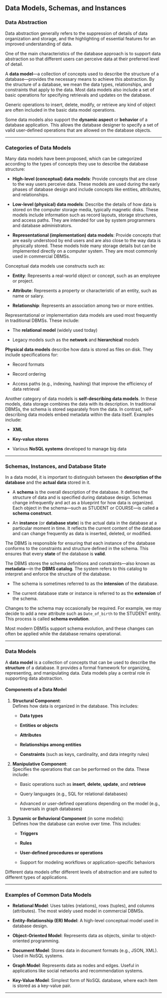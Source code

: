 

## Data Models, Schemas, and Instances


### Data Abstraction

Data abstraction generally refers to the suppression of details of data organization and storage, and the highlighting of essential features for an improved understanding of data.

One of the main characteristics of the database approach is to support data abstraction so that different users can perceive data at their preferred level of detail.

A **data model**—a collection of concepts used to describe the structure of a database—provides the necessary means to achieve this abstraction. By the structure of a database, we mean the data types, relationships, and constraints that apply to the data. Most data models also include a set of basic operations for specifying retrievals and updates on the database.

Generic operations to insert, delete, modify, or retrieve any kind of object are often included in the basic data model operations.

Some data models also support the **dynamic aspect** or **behavior** of a database application. This allows the database designer to specify a set of valid user-defined operations that are allowed on the database objects.

---

### **Categories of Data Models**

Many data models have been proposed, which can be categorized according to the types of concepts they use to describe the database structure:

- **High-level (conceptual) data models**: Provide concepts that are close to the way users perceive data. These models are used during the early phases of database design and include concepts like entities, attributes, and relationships.
    
- **Low-level (physical) data models**: Describe the details of how data is stored on the computer storage media, typically magnetic disks. These models include information such as record layouts, storage structures, and access paths. They are intended for use by system programmers and database administrators.
    
- **Representational (implementation) data models**: Provide concepts that are easily understood by end users and are also close to the way data is physically stored. These models hide many storage details but can be implemented directly on a computer system. They are most commonly used in commercial DBMSs.
    

Conceptual data models use constructs such as:

- **Entity**: Represents a real-world object or concept, such as an employee or project.
    
- **Attribute**: Represents a property or characteristic of an entity, such as name or salary.
    
- **Relationship**: Represents an association among two or more entities.
    

Representational or implementation data models are used most frequently in traditional DBMSs. These include:

- The **relational model** (widely used today)
    
- Legacy models such as the **network** and **hierarchical** models
    

**Physical data models** describe how data is stored as files on disk. They include specifications for:

- Record formats
    
- Record ordering
    
- Access paths (e.g., indexing, hashing) that improve the efficiency of data retrieval
    

Another category of data models is **self-describing data models**. In these models, data storage combines the data with its description. In traditional DBMSs, the schema is stored separately from the data. In contrast, self-describing data models embed metadata within the data itself. Examples include:

- **XML**
    
- **Key-value stores**
    
- Various **NoSQL systems** developed to manage big data
    

---

### **Schemas, Instances, and Database State**

In a data model, it is important to distinguish between the **description of the database** and the **actual data** stored in it.

- A **schema** is the overall description of the database. It defines the structure of data and is specified during database design. Schemas change infrequently and act as a blueprint for how data is organized. Each object in the schema—such as STUDENT or COURSE—is called a **schema construct**.
    
- An **instance** (or **database state**) is the actual data in the database at a particular moment in time. It reflects the current content of the database and can change frequently as data is inserted, deleted, or modified.
    

The DBMS is responsible for ensuring that each instance of the database conforms to the constraints and structure defined in the schema. This ensures that every **state** of the database is **valid**.

The DBMS stores the schema definitions and constraints—also known as **metadata**—in the **DBMS catalog**. The system refers to this catalog to interpret and enforce the structure of the database.

- The schema is sometimes referred to as the **intension** of the database.
    
- The current database state or instance is referred to as the **extension** of the schema.
    

Changes to the schema may occasionally be required. For example, we may decide to add a new attribute such as `Date_of_birth` to the STUDENT entity. This process is called **schema evolution**.

Most modern DBMSs support schema evolution, and these changes can often be applied while the database remains operational.

---



### Data Models

A **data model** is a collection of concepts that can be used to describe the **structure** of a database. It provides a formal framework for organizing, representing, and manipulating data. Data models play a central role in supporting data abstraction.

#### Components of a Data Model

1. **Structural Component**:  
    Defines how data is organized in the database. This includes:
    
    - **Data types**
        
    - **Entities or objects**
        
    - **Attributes**
        
    - **Relationships among entities**
        
    - **Constraints** (such as keys, cardinality, and data integrity rules)
        
2. **Manipulative Component**:  
    Specifies the operations that can be performed on the data. These include:
    
    - Basic operations such as **insert**, **delete**, **update**, and **retrieve**
        
    - Query languages (e.g., SQL for relational databases)
        
    - Advanced or user-defined operations depending on the model (e.g., traversals in graph databases)
        
3. **Dynamic or Behavioral Component** (in some models):  
    Defines how the database can evolve over time. This includes:
    
    - **Triggers**
        
    - **Rules**
        
    - **User-defined procedures or operations**
        
    - Support for modeling workflows or application-specific behaviors
        

Different data models offer different levels of abstraction and are suited to different types of applications.

---

### Examples of Common Data Models

- **Relational Model**: Uses tables (relations), rows (tuples), and columns (attributes). The most widely used model in commercial DBMSs.
    
- **Entity-Relationship (ER) Model**: A high-level conceptual model used in database design.
    
- **Object-Oriented Model**: Represents data as objects, similar to object-oriented programming.
    
- **Document Model**: Stores data in document formats (e.g., JSON, XML). Used in NoSQL systems.
    
- **Graph Model**: Represents data as nodes and edges. Useful in applications like social networks and recommendation systems.
    
- **Key-Value Model**: Simplest form of NoSQL database, where each item is stored as a key-value pair.
    

---
